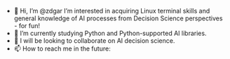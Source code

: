 - 👋 Hi, I’m @zdgar
   I’m interested in acquiring Linux terminal skills and general knowledge of AI processes from Decision Science perspectives - for fun!
- 🌱 I’m currently studying Python and Python-supported AI libraries.
- 💞️ I will be looking to collaborate on AI decision science.
- 📫 How to reach me in the future:

<!---
zdgar/zdgar is a ✨ special ✨ repository because its `README.md` (this file) appears on your GitHub profile.
You can click the Preview link to take a look at your changes.
--->
